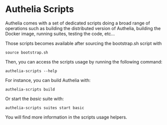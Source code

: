 # Authelia Scripts

Authelia comes with a set of dedicated scripts doing a broad range of operations such as
building the distributed version of Authelia, building the Docker image, running suites,
testing the code, etc...

Those scripts becomes available after sourcing the bootstrap.sh script with

    source bootstrap.sh

Then, you can access the scripts usage by running the following command:

    authelia-scripts --help

For instance, you can build Authelia with:

    authelia-scripts build

Or start the *basic* suite with:

    authelia-scripts suites start basic

You will find more information in the scripts usage helpers.